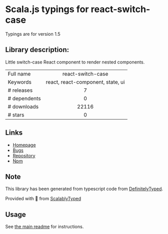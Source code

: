 
# Scala.js typings for react-switch-case

Typings are for version 1.5

## Library description:
Little switch-case React component to render nested components.

|                    |                 |
| ------------------ | :-------------: |
| Full name          | react-switch-case |
| Keywords           | react, react-component, state, ui |
| # releases         | 7 |
| # dependents       | 0 |
| # downloads        | 22116 |
| # stars            | 0 |

## Links
- [Homepage](https://github.com/AlexSergey/react-switch-case)
- [Bugs](https://github.com/AlexSergey/react-switch-case/issues)
- [Repository](https://github.com/AlexSergey/react-switch-case)
- [Npm](https://www.npmjs.com/package/react-switch-case)
    


## Note
This library has been generated from typescript code from [DefinitelyTyped](https://definitelytyped.org).

Provided with :purple_heart: from [ScalablyTyped](https://github.com/oyvindberg/ScalablyTyped)

## Usage
See [the main readme](../../readme.md) for instructions.


